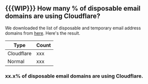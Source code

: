 ## {{{WIP}}} How many % of disposable email domains are using Cloudflare?


We downloaded the list of disposable and temporary email address domains from [here](https://github.com/disposable-email-domains/disposable-email-domains/blob/master/disposable_email_blocklist.conf).
Here's the result.


| Type | Count |
| --- | --- |
| Cloudflare | xxx |
| Normal | xxx |


### xx.x% of disposable email domains are using Cloudflare.
